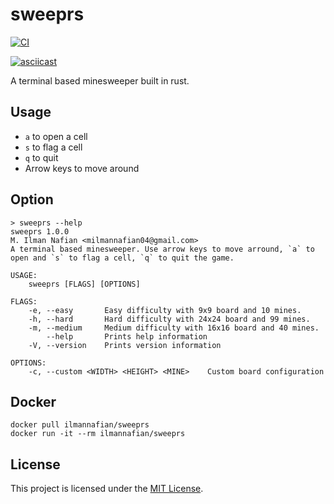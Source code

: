 # sweeprs

[![CI](https://github.com/ilmannafian04/sweeprs/actions/workflows/ci.yml/badge.svg)](https://github.com/ilmannafian04/sweeprs/actions/workflows/ci.yml)

[![asciicast](https://asciinema.org/a/388134.svg)](https://asciinema.org/a/388134)

A terminal based minesweeper built in rust.

## Usage

- `a` to open a cell
- `s` to flag a cell
- `q` to quit
- Arrow keys to move around

## Option

```
> sweeprs --help
sweeprs 1.0.0
M. Ilman Nafian <milmannafian04@gmail.com>
A terminal based minesweeper. Use arrow keys to move arround, `a` to open and `s` to flag a cell, `q` to quit the game.

USAGE:
    sweeprs [FLAGS] [OPTIONS]

FLAGS:
    -e, --easy       Easy difficulty with 9x9 board and 10 mines.
    -h, --hard       Hard difficulty with 24x24 board and 99 mines.
    -m, --medium     Medium difficulty with 16x16 board and 40 mines.
        --help       Prints help information
    -V, --version    Prints version information

OPTIONS:
    -c, --custom <WIDTH> <HEIGHT> <MINE>    Custom board configuration

```

## Docker

```shell
docker pull ilmannafian/sweeprs
docker run -it --rm ilmannafian/sweeprs
```

## License

This project is licensed under the [MIT License](./LICENSE).
